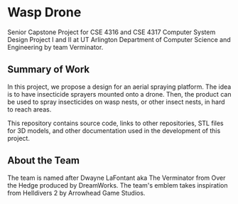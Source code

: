 # Wasp Drone
Senior Capstone Project for CSE 4316 and CSE 4317 Computer System Design Project I and II at UT Arlington Department of Computer Science and Engineering by team Verminator.

## Summary of Work
In this project, we propose a design for an aerial spraying platform. The idea is to have insecticide sprayers mounted onto a drone. Then, the product can be used to spray insecticides on wasp nests, or other insect nests, in hard to reach areas.

This repository contains source code, links to other repositories, STL files for 3D models, and other documentation used in the development of this project.

## About the Team
The team is named after Dwayne LaFontant aka The Verminator from Over the Hedge produced by DreamWorks. The team's emblem takes inspiration from Helldivers 2 by Arrowhead Game Studios.
